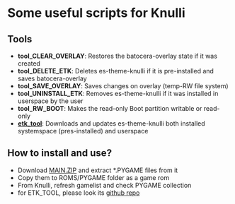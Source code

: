 # Some useful scripts for Knulli 
## Tools
- **tool_CLEAR_OVERLAY**: Restores the batocera-overlay state if it was created
- **tool_DELETE_ETK**: Deletes es-theme-knulli if it is pre-installed and saves batocera-overlay
- **tool_SAVE_OVERLAY**: Saves changes on overlay (temp-RW file system)
- **tool_UNINSTALL_ETK**: Removes es-theme-knulli if it was installed in userspace by the user
- **tool_RW_BOOT**: Makes the read-only Boot partition writable or read-only
- **[etk_tool](https://github.com/symbuzzer/etk_tool/releases/latest/download/etk_tool.pygame)**: Downloads and updates es-theme-knulli both installed systemspace (pres-installed) and userspace

## How to install and use?
- Download [MAIN.ZIP](https://github.com/symbuzzer/knulli_tools/archive/refs/heads/main.zip) and extract *.PYGAME files from it
- Copy them to ROMS/PYGAME folder as a game rom
- From Knulli, refresh gamelist and check PYGAME collection
- for ETK_TOOL, please look its [github repo](https://github.com/symbuzzer/etk_tool)
